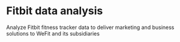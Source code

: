 # Fitbit data analysis
Analyze Fitbit fitness tracker data to deliver marketing and business solutions to WeFit and its
subsidiaries
